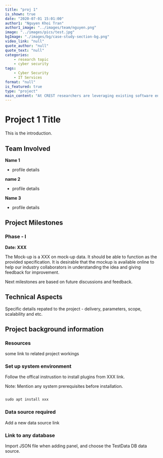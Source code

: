 ```yaml
---
title: "proj 1"
is_shown: true
date: "2020-07-01 15:01:00"
author1: "Nguyen Khoi Tran"
author1_image: "../images/team/nguyen.png"
image: "../images/pics/test.jpg"
bgImage: "./images/bg/case-study-section-bg.png"
video_link: "null"
quote_author: "null"
quote_text: "null"
categories: 
    - research topic
    - cyber security
tags: 
    - Cyber Security
    - IT Services
format: "null"
is_featured: true
type: "project"
main_content: "At CREST researchers are leveraging existing software engineering, analytical reasoning, natural language processing and machine learning tools and techniques to develop a secure and integrated platform. Our aim is to help build a secure and integrated platform that is easy to use and evolve with the changing threat landscape and increase the operation efficiency of the cybersecurity team."
---
```


# Project 1 Title

This is the introduction.

## Team Involved
**Name 1**
- profile details

**name 2**

- profile details

**Name 3**

- profile details

## Project Milestones 

### Phase - I

**Date: XXX**

The Mock-up is a XXX on mock-up data. It should be able to function as the provided specification. It is desirable that the mockup is available online to help our industry collaborators in understanding the idea and giving feedback for improvement. 

Next milestones are based on future discussions and feedback. 

## Technical Aspects

Specific details repated to the project - delivery, parameters, scope, scalability and etc.


## Project background information
### Resources
some link to related project workings

### Set up system environment
Follow the offical instrustion to install plugins from XXX link.

Note: Mention any system prerequisites before installation.

```html

sudo apt install xxx

```

### Data source required
Add a new data source link

### Link to any database 
Import JSON file when adding panel, and choose the TestData DB data source.

